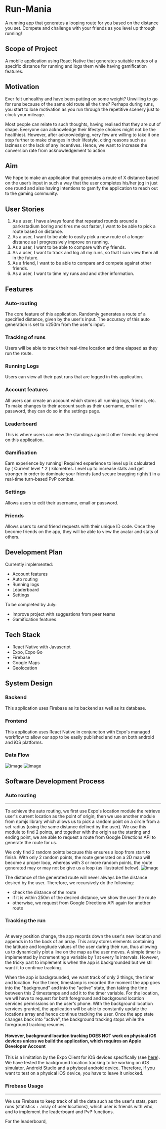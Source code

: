 # Run-Mania
A running app that generates a looping route for you based on the distance you set. 
Compete and challenge with your friends as you level up through running! 

## Scope of Project
A mobile application using React Native that generates suitable routes of a specific distance for running and logs them while having gamification features. 

## Motivation 
Ever felt unhealthy and have been putting on some weight? Unwilling to go for runs because of the same old route all the time? Perhaps during runs, you start to lose motivation as you run through the repetitive scenery just to clock your mileage. 

Most people can relate to such thoughts, having realised that they are out of shape. Everyone can acknowledge their lifestyle choices might not be the healthiest. However, after acknowledging, very few are willing to take it one step further to make changes in their lifestyle, citing reasons such as laziness or the lack of any incentives. Hence, we want to increase the conversion rate from acknowledgement to action. 

## Aim 
We hope to make an application that generates a route of X distance based on the user’s input in such a way that the user completes his/her jog in just one round and also having intentions to gamify the application to reach out to the gaming community. 

## User Stories
1. As a user, I have always found that repeated rounds around a park/stadium boring and tires me out faster, I want to be able to pick a route based on distance.
2. As a user, I want to be able to easily pick a new route of a longer distance as I progressively improve on running. 
3. As a user, I want to be able to compare with my friends.
4. As a user, I want to track and log all my runs, so that I can view them all in the future. 
5. As a friend, I want to be able to compare and compete against other friends.
6. As a user, I want to time my runs and and other information. 

## Features
### Auto-routing
The core feature of this application. Randomly generates a route of a specified distance, given by the user's input. The accuracy of this auto generation is set to ±250m from the user's input.

### Tracking of runs
Users will be able to track their real-time location and time elapsed as they run the route. 

### Running Logs
Users can view all their past runs that are logged in this application.

### Account features
All users can create an account which stores all running logs, friends, etc. To make changes to their account such as their username, email or password, they can do so in the settings page. 

### Leaderboard
This is where users can view the standings against other friends registered on this application. 

### Gamification
Earn experience by running! Required experience to level up is calculated by ( Current level * 2 ) kilometres. Level up to increase stats and get stronger in order to dominate your friends (and secure bragging rights!) in a real-time turn-based PvP combat.

### Settings
Allows users to edit their username, email or password. 

### Friends
Allows users to send friend requests with their unique ID code. Once they become friends on the app, they will be able to view the avatar and stats of others.

## Development Plan
Currently implemented: 
- Account features
- Auto routing
- Running logs
- Leaderboard
- Settings

To be completed by July:
- Improve project with suggestions from peer teams
- Gamification features

## Tech Stack
- React Native with Javascript
- Expo, Expo Go
- Firebase
- Google Maps
- Geolocation 

## System Design

### Backend
This application uses Firebase as its backend as well as its database. 

### Frontend
This application uses React Native in conjunciton with Expo's managed workflow to allow our app to be easily published and run on both android and iOS platforms. 

### Data Flow
![image](https://user-images.githubusercontent.com/77159295/122953117-0e72aa80-d3b1-11eb-98d4-d1a952853f06.png)
![image](https://user-images.githubusercontent.com/77159295/122953396-42e66680-d3b1-11eb-853a-f529f7294e57.png)

## Software Development Process
### Auto routing
------
To achieve the auto routing, we first use Expo's location module the retrieve user's current location as the point of origin, then we use another module from npmjs library which allows us to pick a random point on a circle from a set radius (using the same distance defined by the user). We use this module to find 2 points, and together with the origin as the starting and ending point, we are able to request a route from Google Directions API to generate the route for us. 

We only find 2 random points because this ensures a loop from start to finish. 
With only 2 random points, the route generated on a 2D map will become a proper loop, whereas with 3 or more random points, the route generated may or may not be give us a loop (as illustrated below).
![image](https://user-images.githubusercontent.com/77159295/122736771-f3217580-d2b2-11eb-9711-cb280da6bb8a.png)

The distance of the generated route will never always be the distance desired by the user. 
Therefore, we recursively do the following: 
- check the distance of the route
- if it is within 250m of the desired distance, we show the user the route
- otherwise, we request from Google Directions API again for another route

### Tracking the run
------
At every position change, the app records down the user's new location and appends in to the back of an array. This array stores elements containing the latitude and longitude values of the user during their run, thus allowing us to dynamically plot a line on the map as the user moves. A simple timer is implemented by incrementing a variable by 1 at every 1s intervals. However, the tricky part to implement is when the app is backgrounded but we stil want it to continue tracking. 

When the app is backgrounded, we want track of only 2 things, the timer and location. 
For the timer, timestamp is recorded the moment the app goes into the "background" and into the "active" state, then taking the time between this 2 timestamps and add it to the timer variable.
For the location, we wll have to request for both foreground and background location services permissions on the user's phone. With the background location services granted, the application will be able to constantly update the locations array and hence continue tracking the user. Once the app state changes back into "active", the background tracking stops while the foreground tracking resumes. 
#### **However, background location tracking DOES NOT work on physical iOS devices unless we build the application, which requires an Apple Developer Account**
This is a limitation by the Expo Client for iOS devices specifically (see [here](https://forums.expo.io/t/background-location-not-working/23433/3)).
We have tested the background location tracking to be working on iOS simulator, Android Studio and a phyiscal android device. 
Therefore, if you want to test on a physical iOS device, you have to leave it unlocked. 

### Firebase Usage
------
We use Firebase to keep track of all the data such as the user's stats, past runs (statistics + array of user locations), which user is friends with who, and to implement the leaderboard and PvP functions.

For the leaderboard, 
